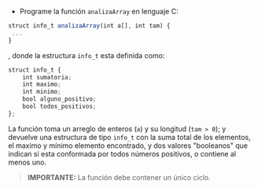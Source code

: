 * Programe la función `analizaArray` en lenguaje C:

```javascript
struct info_t analizaArray(int a[], int tam) {
 ...
}
```

, donde la estructura `info_t` esta definida como:
 
```javascript
struct info_t {
    int sumatoria;
    int maximo;
    int minimo;
    bool alguno_positivo;
    bool todos_positivos;
};
```

La función toma un arreglo de enteros (`a`) y su longitud (`tam > 0`); y devuelve una estructura de tipo `info_t` con la suma total de los elementos, el maximo y mínimo elemento encontrado, y dos valores "booleanos" que indican si esta conformada por todos números positivos, o contiene al menos uno.

> **IMPORTANTE:** La función debe contener un único ciclo.